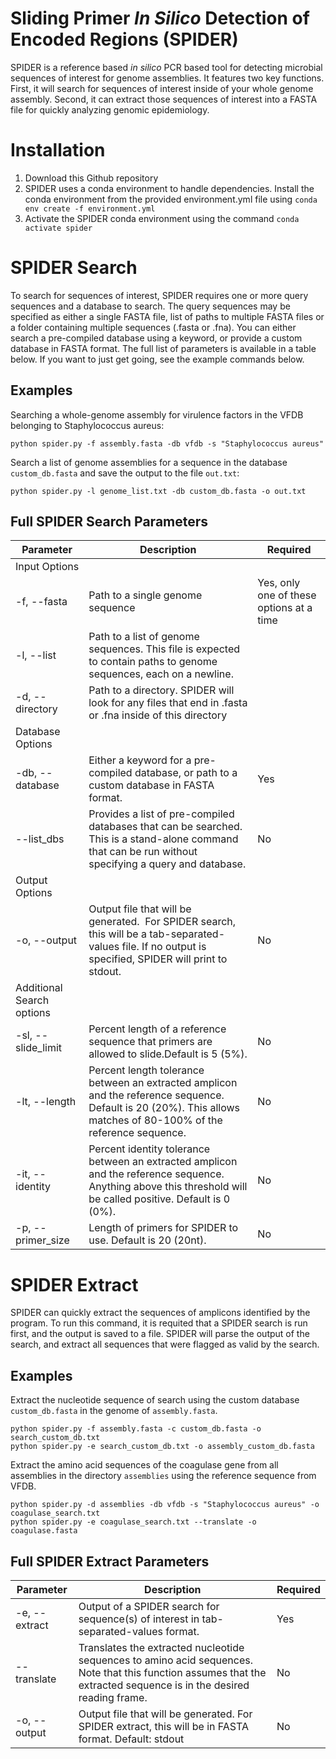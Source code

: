 # Sliding Primer *In Silico* Detection of Encoded Regions (SPIDER)
SPIDER is a reference based *in silico* PCR based tool for detecting microbial sequences 
of interest for genome assemblies. It features two key functions. First, it will search 
for sequences of interest inside of your whole genome assembly. Second, it can extract
those sequences of interest into a FASTA file for quickly analyzing genomic epidemiology.

# Installation
1. Download this Github repository
2. SPIDER uses a conda environment to handle dependencies. Install the conda environment 
from the provided environment.yml file using `conda env create -f environment.yml`
3. Activate the SPIDER conda environment using the command `conda activate spider`

# SPIDER Search
To search for sequences of interest, SPIDER requires one or more query sequences and a 
database to search. The query sequences may be specified as either a single FASTA file,
list of paths to multiple FASTA files or a folder containing multiple sequences (.fasta or .fna).
You can either search a pre-compiled database using a keyword, or provide a custom database
in FASTA format. The full list of parameters is available in a table below. If you want to 
just get going, see the example commands below.

## Examples
Searching a whole-genome assembly for virulence factors in the VFDB belonging to Staphylococcus aureus:

`python spider.py -f assembly.fasta -db vfdb -s "Staphylococcus aureus"`

Search a list of genome assemblies for a sequence in the database `custom_db.fasta` and save the output to the file `out.txt`:

`python spider.py -l genome_list.txt -db custom_db.fasta -o out.txt`

## Full SPIDER Search Parameters
| Parameter                 | Description                                                                                                                                                       | Required                                 |
| ------------------------- | ----------------------------------------------------------------------------------------------------------------------------------------------------------------- | ---------------------------------------- |
| Input Options             |
| -f, --fasta                  | Path to a single genome sequence                                                                                                                                  | Yes, only one of these options at a time |
| -l, --list                   | Path to a list of genome sequences. This file is expected to contain paths to genome sequences, each on a newline.                                                |
| -d, --directory              | Path to a directory. SPIDER will look for any files that end in .fasta or .fna inside of this directory                                                           |
| Database Options          |
| -db, --database              | Either a keyword for a pre-compiled database, or path to a custom database in FASTA format.                                                                       | Yes                                      |
| --list_dbs                  | Provides a list of pre-compiled databases that can be searched. This is a stand-alone command that can be run without specifying a query and database.            | No                                       |
| Output Options            |
| -o, --output                 | Output file that will be generated.  For SPIDER search, this will be a tab-separated-values file. If no output is specified, SPIDER will print to stdout.         | No                                       |
| Additional Search options |
| -sl, --slide_limit         | Percent length of a reference sequence that primers are allowed to slide.Default is 5 (5%).                                                                       | No                                       |
| -lt, --length              | Percent length tolerance between an extracted amplicon and the reference sequence. Default is 20 (20%). This allows matches of 80-100% of the reference sequence. | No                                       |
| -it, --identity            | Percent identity tolerance between an extracted amplicon and the reference sequence. Anything above this threshold will be called positive. Default is 0 (0%).     | No                                       |
| -p, --primer_size            | Length of primers for SPIDER to use. Default is 20 (20nt).                                                                                                        | No                                       |

# SPIDER Extract
SPIDER can quickly extract the sequences of amplicons identified by the program. 
To run this command, it is requited that a SPIDER search is run first, and the output is
saved to a file. SPIDER will parse the output of the search, and extract all sequences
that were flagged as valid by the search.

## Examples

Extract the nucleotide sequence of search using the custom database `custom_db.fasta` in 
the genome of `assembly.fasta`.

```
python spider.py -f assembly.fasta -c custom_db.fasta -o search_custom_db.txt
python spider.py -e search_custom_db.txt -o assembly_custom_db.fasta
```

Extract the amino acid sequences of the coagulase gene from all assemblies in the directory 
`assemblies` using the reference sequence from VFDB.

```
python spider.py -d assemblies -db vfdb -s "Staphylococcus aureus" -o coagulase_search.txt
python spider.py -e coagulase_search.txt --translate -o coagulase.fasta
```

## Full SPIDER Extract Parameters
| Parameter    | Description                                                                                                                                                         | Required |
| ------------ | ------------------------------------------------------------------------------------------------------------------------------------------------------------------- | -------- |
| -e, --extract | Output of a SPIDER search for sequence(s) of interest in tab-separated-values format.                                                                               | Yes      |
| --translate    | Translates the extracted nucleotide sequences to amino acid sequences. Note that this function assumes that the extracted sequence is in the desired reading frame. | No       |
| -o, --output  | Output file that will be generated. For SPIDER extract, this will be in FASTA format. Default: stdout                                                               | No       |
